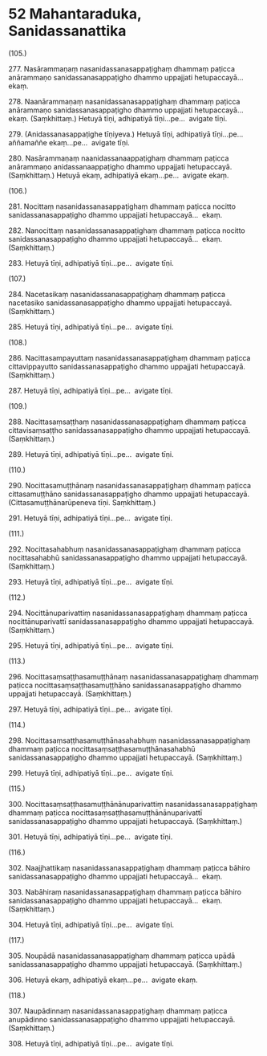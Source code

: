 

# 52 Mahantaraduka, Sanidassanattika


(105.)

277\. Nasārammaṇaṃ nasanidassanasappaṭighaṃ dhammaṃ paṭicca anārammaṇo sanidassanasappaṭigho dhammo uppajjati hetupaccayā…  ekaṃ.

278\. Naanārammaṇaṃ nasanidassanasappaṭighaṃ dhammaṃ paṭicca anārammaṇo sanidassanasappaṭigho dhammo uppajjati hetupaccayā…  ekaṃ. (Saṃkhittaṃ.) Hetuyā tīṇi, adhipatiyā tīṇi…pe…  avigate tīṇi.

279\. (Anidassanasappaṭighe tīṇiyeva.) Hetuyā tīṇi, adhipatiyā tīṇi…pe…  aññamaññe ekaṃ…pe…  avigate tīṇi.

280\. Nasārammaṇaṃ naanidassanaappaṭighaṃ dhammaṃ paṭicca anārammaṇo anidassanaappaṭigho dhammo uppajjati hetupaccayā. (Saṃkhittaṃ.) Hetuyā ekaṃ, adhipatiyā ekaṃ…pe…  avigate ekaṃ.

(106.)

281\. Nocittaṃ nasanidassanasappaṭighaṃ dhammaṃ paṭicca nocitto sanidassanasappaṭigho dhammo uppajjati hetupaccayā…  ekaṃ.

282\. Nanocittaṃ nasanidassanasappaṭighaṃ dhammaṃ paṭicca nocitto sanidassanasappaṭigho dhammo uppajjati hetupaccayā…  ekaṃ. (Saṃkhittaṃ.)

283\. Hetuyā tīṇi, adhipatiyā tīṇi…pe…  avigate tīṇi.

(107.)

284\. Nacetasikaṃ nasanidassanasappaṭighaṃ dhammaṃ paṭicca nacetasiko sanidassanasappaṭigho dhammo uppajjati hetupaccayā. (Saṃkhittaṃ.)

285\. Hetuyā tīṇi, adhipatiyā tīṇi…pe…  avigate tīṇi.

(108.)

286\. Nacittasampayuttaṃ nasanidassanasappaṭighaṃ dhammaṃ paṭicca cittavippayutto sanidassanasappaṭigho dhammo uppajjati hetupaccayā. (Saṃkhittaṃ.)

287\. Hetuyā tīṇi, adhipatiyā tīṇi…pe…  avigate tīṇi.

(109.)

288\. Nacittasaṃsaṭṭhaṃ nasanidassanasappaṭighaṃ dhammaṃ paṭicca cittavisaṃsaṭṭho sanidassanasappaṭigho dhammo uppajjati hetupaccayā. (Saṃkhittaṃ.)

289\. Hetuyā tīṇi, adhipatiyā tīṇi…pe…  avigate tīṇi.

(110.)

290\. Nocittasamuṭṭhānaṃ nasanidassanasappaṭighaṃ dhammaṃ paṭicca cittasamuṭṭhāno sanidassanasappaṭigho dhammo uppajjati hetupaccayā. (Cittasamuṭṭhānarūpeneva tīṇi. Saṃkhittaṃ.)

291\. Hetuyā tīṇi, adhipatiyā tīṇi…pe…  avigate tīṇi.

(111.)

292\. Nocittasahabhuṃ nasanidassanasappaṭighaṃ dhammaṃ paṭicca nocittasahabhū sanidassanasappaṭigho dhammo uppajjati hetupaccayā. (Saṃkhittaṃ.)

293\. Hetuyā tīṇi, adhipatiyā tīṇi…pe…  avigate tīṇi.

(112.)

294\. Nocittānuparivattiṃ nasanidassanasappaṭighaṃ dhammaṃ paṭicca nocittānuparivattī sanidassanasappaṭigho dhammo uppajjati hetupaccayā. (Saṃkhittaṃ.)

295\. Hetuyā tīṇi, adhipatiyā tīṇi…pe…  avigate tīṇi.

(113.)

296\. Nocittasaṃsaṭṭhasamuṭṭhānaṃ nasanidassanasappaṭighaṃ dhammaṃ paṭicca nocittasaṃsaṭṭhasamuṭṭhāno sanidassanasappaṭigho dhammo uppajjati hetupaccayā. (Saṃkhittaṃ.)

297\. Hetuyā tīṇi, adhipatiyā tīṇi…pe…  avigate tīṇi.

(114.)

298\. Nocittasaṃsaṭṭhasamuṭṭhānasahabhuṃ nasanidassanasappaṭighaṃ dhammaṃ paṭicca nocittasaṃsaṭṭhasamuṭṭhānasahabhū sanidassanasappaṭigho dhammo uppajjati hetupaccayā. (Saṃkhittaṃ.)

299\. Hetuyā tīṇi, adhipatiyā tīṇi…pe…  avigate tīṇi.

(115.)

300\. Nocittasaṃsaṭṭhasamuṭṭhānānuparivattiṃ nasanidassanasappaṭighaṃ dhammaṃ paṭicca nocittasaṃsaṭṭhasamuṭṭhānānuparivattī sanidassanasappaṭigho dhammo uppajjati hetupaccayā. (Saṃkhittaṃ.)

301\. Hetuyā tīṇi, adhipatiyā tīṇi…pe…  avigate tīṇi.

(116.)

302\. Naajjhattikaṃ nasanidassanasappaṭighaṃ dhammaṃ paṭicca bāhiro sanidassanasappaṭigho dhammo uppajjati hetupaccayā…  ekaṃ.

303\. Nabāhiraṃ nasanidassanasappaṭighaṃ dhammaṃ paṭicca bāhiro sanidassanasappaṭigho dhammo uppajjati hetupaccayā…  ekaṃ. (Saṃkhittaṃ.)

304\. Hetuyā tīṇi, adhipatiyā tīṇi…pe…  avigate tīṇi.

(117.)

305\. Noupādā nasanidassanasappaṭighaṃ dhammaṃ paṭicca upādā sanidassanasappaṭigho dhammo uppajjati hetupaccayā. (Saṃkhittaṃ.)

306\. Hetuyā ekaṃ, adhipatiyā ekaṃ…pe…  avigate ekaṃ.

(118.)

307\. Naupādinnaṃ nasanidassanasappaṭighaṃ dhammaṃ paṭicca anupādinno sanidassanasappaṭigho dhammo uppajjati hetupaccayā. (Saṃkhittaṃ.)

308\. Hetuyā tīṇi, adhipatiyā tīṇi…pe…  avigate tīṇi.




